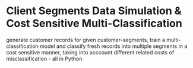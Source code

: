 # Client Segments Data Simulation & Cost Sensitive Multi-Classification
 
generate customer records for given customer-segments, train a multi-classification model
and classify fresh records into multiple segments in a cost sensitive manner, taking into acccount different related costs of misclassification - all in Python
